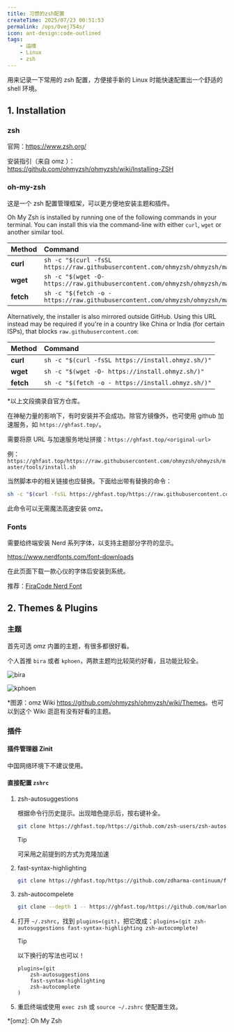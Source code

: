 ```yaml
---
title: 习惯的zsh配置
createTime: 2025/07/23 00:51:53
permalink: /ops/0vej754s/
icon: ant-design:code-outlined
tags:
    - 运维
    - Linux
    - zsh
---
```


用来记录一下常用的 zsh 配置，方便接手新的 Linux 时能快速配置出一个舒适的 shell 环境。

## 1. Installation

### zsh

官网：<https://www.zsh.org/>

安装指引（来自 omz ）：<https://github.com/ohmyzsh/ohmyzsh/wiki/Installing-ZSH>

### oh-my-zsh

这是一个 zsh 配置管理框架，可以更方便地安装主题和插件。

Oh My Zsh is installed by running one of the following commands in your terminal.
You can install this via the command-line with either `curl`, `wget` or another similar tool.

| Method    | Command                                                                                           |
| :-------- | :------------------------------------------------------------------------------------------------ |
| **curl**  | `sh -c "$(curl -fsSL https://raw.githubusercontent.com/ohmyzsh/ohmyzsh/master/tools/install.sh)"` |
| **wget**  | `sh -c "$(wget -O- https://raw.githubusercontent.com/ohmyzsh/ohmyzsh/master/tools/install.sh)"`   |
| **fetch** | `sh -c "$(fetch -o - https://raw.githubusercontent.com/ohmyzsh/ohmyzsh/master/tools/install.sh)"` |

Alternatively, the installer is also mirrored outside GitHub. Using this URL instead may be required if you're
in a country like China or India (for certain ISPs), that blocks `raw.githubusercontent.com`:

| Method    | Command                                           |
| :-------- | :------------------------------------------------ |
| **curl**  | `sh -c "$(curl -fsSL https://install.ohmyz.sh/)"` |
| **wget**  | `sh -c "$(wget -O- https://install.ohmyz.sh/)"`   |
| **fetch** | `sh -c "$(fetch -o - https://install.ohmyz.sh/)"` |

*以上文段摘录自官方仓库。

<RepoCard repo="ohmyzsh/ohmyzsh" />

在神秘力量的影响下，有时安装并不会成功。除官方镜像外，也可使用 github 加速服务，如 `https://ghfast.top/`。

需要将原 URL 与加速服务地址拼接：`https://ghfast.top/<original-url>`

例：`https://ghfast.top/https://raw.githubusercontent.com/ohmyzsh/ohmyzsh/master/tools/install.sh`

当然脚本中的相关链接也应替换。下面给出带有替换的命令：

```bash :no-line-numbers
sh -c "$(curl -fsSL https://ghfast.top/https://raw.githubusercontent.com/ohmyzsh/ohmyzsh/master/tools/install.sh | sed 's|https://github.com|https://ghfast.top/https://github.com|g')"
```

此命令可以无需魔法高速安装 omz。

### Fonts

需要给终端安装 Nerd 系列字体，以支持主题部分字符的显示。

<https://www.nerdfonts.com/font-downloads>

在此页面下载一款心仪的字体后安装到系统。

推荐：[FiraCode Nerd Font](https://release-assets.githubusercontent.com/github-production-release-asset/27574418/4c97432f-8a37-4be6-a89b-96580b971599?sp=r&sv=2018-11-09&sr=b&spr=https&se=2025-07-23T06%3A59%3A47Z&rscd=attachment%3B+filename%3DFiraCode.zip&rsct=application%2Foctet-stream&skoid=96c2d410-5711-43a1-aedd-ab1947aa7ab0&sktid=398a6654-997b-47e9-b12b-9515b896b4de&skt=2025-07-23T05%3A59%3A01Z&ske=2025-07-23T06%3A59%3A47Z&sks=b&skv=2018-11-09&sig=pfWZv%2Bd3%2B2lFiqgU3wGu32B865%2FBWL1t8XuFjlbXhuw%3D&jwt=eyJhbGciOiJIUzI1NiIsInR5cCI6IkpXVCJ9.eyJpc3MiOiJnaXRodWIuY29tIiwiYXVkIjoicmVsZWFzZS1hc3NldHMuZ2l0aHVidXNlcmNvbnRlbnQuY29tIiwia2V5Ijoia2V5MSIsImV4cCI6MTc1MzI1MjA3MiwibmJmIjoxNzUzMjUxNzcyLCJwYXRoIjoicmVsZWFzZWFzc2V0cHJvZHVjdGlvbi5ibG9iLmNvcmUud2luZG93cy5uZXQifQ.EmH3VtR99g_1YqSwtEPcxeps-pj3JdKJIUu1JrFDbFg&response-content-disposition=attachment%3B%20filename%3DFiraCode.zip&response-content-type=application%2Foctet-stream)

## 2. Themes & Plugins

### **主题**

首先可选 omz 内置的主题，有很多都很好看。

个人首推 `bira` 或者 `kphoen`，两款主题均比较简约好看，且功能比较全。

![bira](https://user-images.githubusercontent.com/49100982/108254762-7a77a480-716c-11eb-8665-b4f459fd8920.jpg)

![kphoen](https://user-images.githubusercontent.com/49100982/108254883-8fecce80-716c-11eb-9a4d-ad5c465af835.jpg)

*图源：omz Wiki <https://github.com/ohmyzsh/ohmyzsh/wiki/Themes>。也可以到这个 Wiki 逛逛有没有好看的主题。

### **插件**

#### 插件管理器 Zinit

<RepoCard repo="zdharma-continuum/zinit" />

中国网络环境下不建议使用。

#### 直接配置 `zshrc`

1. zsh-autosuggestions

    <RepoCard repo="zsh-users/zsh-autosuggestions" />

    根据命令行历史提示。出现暗色提示后，按右键补全。

    ```bash :no-line-numbers
    git clone https://ghfast.top/https://github.com/zsh-users/zsh-autosuggestions.git $ZSH_CUSTOM/plugins/zsh-autosuggestions
    ```

    > [!TIP]
    > 可采用之前提到的方式为克隆加速

2. fast-syntax-highlighting

    <RepoCard repo="zdharma-continuum/fast-syntax-highlighting" />

    ```bash :no-line-numbers
    git clone https://ghfast.top/https://github.com/zdharma-continuum/fast-syntax-highlighting ${ZSH_CUSTOM:-$HOME/.oh-my-zsh/custom}/plugins/fast-syntax-highlighting
    ```

3. zsh-autocompelete

    <RepoCard repo="marlonrichert/zsh-autocomplete" />

    ```bash :no-line-numbers
    git clone --depth 1 -- https://ghfast.top/https://github.com/marlonrichert/zsh-autocomplete.git $ZSH_CUSTOM/plugins/zsh-autocomplete
    ```

4. 打开 `~/.zshrc`，找到 `plugins=(git)`，把它改成：`plugins=(git zsh-autosuggestions fast-syntax-highlighting zsh-autocomplete)`

    > [!TIP]
    > 以下换行的写法也可以！
    >
    > ```text :no-line-numbers
    > plugins=(git
    >     zsh-autosuggestions
    >     fast-syntax-highlighting
    >     zsh-autocomplete
    > )
    >    ```

5. 重启终端或使用 `exec zsh` 或 `source ~/.zshrc` 使配置生效。

*[omz]: Oh My Zsh
